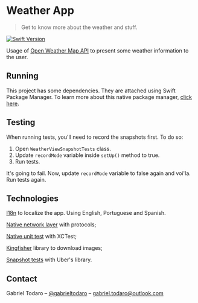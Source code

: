 # Weather App
> Get to know more about the weather and stuff.

[![Swift Version][swift-image]][swift-url]

Usage of [Open Weather Map API](https://openweathermap.org/api) to present some weather information to the user.


## Running

This project has some dependencies. They are attached using Swift Package Manager.
To learn more about this native package manager, [click here](https://www.swift.org/package-manager/).


## Testing

When running tests, you'll need to record the snapshots first. To do so:
1. Open ```WeatherViewSnapshotTests``` class.
2. Update ```recordMode``` variable inside ```setUp()``` method to true.
3. Run tests.

It's going to fail. Now, update ```recordMode``` variable to false again and voi'la. Run tests again.


## Technologies

[I18n](https://medium.com/i18n-and-l10n-resources-for-developers/quick-guide-ios-internationalization-i18n-and-localization-l10n-bce64b0de5c2#:~:text=Internationalization%20(i18n)%20in%20iOS,to%20set%20dates%2C%20numbers%20etc) to localize the app. Using English, Portuguese and Spanish.

[Native network layer](https://malcolmkmd.medium.com/writing-network-layer-in-swift-protocol-oriented-approach-4fa40ef1f908) with protocols;

[Native unit test](https://developer.apple.com/documentation/xctest) with XCTest;

[Kingfisher](https://github.com/onevcat/Kingfisher) library to download images;

[Snapshot tests](https://github.com/uber/ios-snapshot-test-case/) with Uber's library.


## Contact

Gabriel Todaro – [@gabrieltodaro](http://linkedin.com/in/gabrieltodaro/) – gabriel.todaro@outlook.com

[swift-image]: https://img.shields.io/badge/swift-5.0-orange.svg
[swift-url]: https://swift.org/
